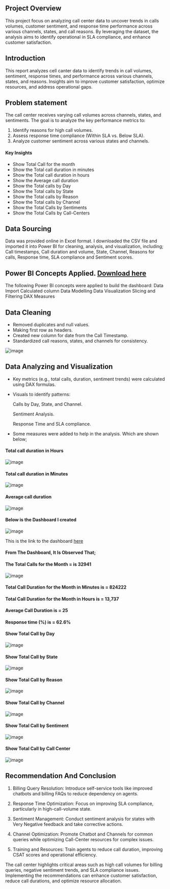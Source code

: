 ## Project Overview

This project focus on analyzing call center data to uncover trends in calls volumes, customer sentiment, and response time performance across various channels, states, and call reasons. By leveraging the dataset, the analysis aims to identify operational in SLA compliance, and enhance customer satisfaction. 

## Introduction

This report analyzes cell canter data to identify trends in call volumes, sentiment, response times, and performance across various channels, states, and reasons. Insights aim to improve customer satisfaction, optimize resources, and address operational gaps.

## Problem statement

The call center receives varying call volumes across channels, states, and sentiments. The goal is to analyze the key performance metrics to:

1.	Identify reasons for high call volumes.
2.	Assess response time compliance (Within SLA vs. Below SLA).
3.	Analyze customer sentiment across various states and channels.
   
#### Key Insights

- Show Total Call for the month
- Show the Total call duration in minutes
- Show the Total call duration in hours
- Show the Average call duration
- Show the Total calls by Day
- Show the Total calls by State
- Show the Total calls by Reason
- Show the Total calls by Channel
- Show the Total Calls by Sentiments
- Show the Total Calls by Call-Centers

## Data Sourcing  
Data was provided online in Excel format. I downloaded the CSV file and imported it into Power BI for cleaning, analysis, and visualization, including; Call timestamps, Call duration and volume, State, Channel, Reasons for calls, Response time, SLA compliance and Sentiment scores.

## Power BI Concepts Applied. [Download here](http://powerbi.com)
The following Power BI concepts were applied to build the dashboard:
Data Import
Calculated column
Data Modelling
Data Visualization
Slicing and Filtering
DAX Measures

## Data Cleaning 
-	Removed duplicates and null values.
-	Making first row as headers.
-	Created new column for date from the Call Timestamp.
-	Standardized call reasons, states, and channels for consistency.

  ![image](https://github.com/user-attachments/assets/ea9b59fc-9125-4091-8d47-e6f74162fbc4)

 ## Data Analyzing and Visualization
 
-	Key metrics (e.g., total calls, duration, sentiment trends) were calculated using DAX formulas. 

-	Visuals to identify patterns:
  
	Calls by Day, State, and Channel.

	Sentiment Analysis.

	Response Time and SLA compliance.

-	 Some measures were added to help in the analysis. Which are shown below;

#### Total call duration in Hours

![image](https://github.com/user-attachments/assets/a2439c11-65cf-4101-ab24-65640ed90f9f)

#### Total call duration in Minutes

![image](https://github.com/user-attachments/assets/0b2c2167-7a8a-4e81-a489-f02bcf539dfe)

#### Average call duration

![image](https://github.com/user-attachments/assets/b593aeee-a9db-4733-80c6-8dd4828c820d)


#### Below is the Dashboard I created

![image](https://github.com/user-attachments/assets/22e86a0b-bb43-4a27-84b0-b4d8a9bddebc)

This is the link to the dashboard [here](https://app.powerbi.com/view?r=eyJrIjoiZTMyNWVmNzEtYmM5Mi00MWQzLWI1NWQtYzIzOWQwMDNiNjk5IiwidCI6IjY4ZDBlMjhiLTg3NTUtNDgzMi1iM2JjLWRhOGQwNjM3YzY5ZCJ9)

#### From The Dashboard, It Is Observed That;

#### The Total Calls for the Month = is 32941

![image](https://github.com/user-attachments/assets/478af64f-29ff-42e0-b9f3-e3fc90ae7332)

#### Total Call Duration for the Month in Minutes is = 824222

#### Total Call Duration for the Month in Hours is = 13,737

#### Average Call Duration is = 25

#### Response time (%) is = 62.6%

#### Show Total Call by Day

![image](https://github.com/user-attachments/assets/6b88c988-1609-468e-babc-cffaae311069)

#### Show Total Call by State

![image](https://github.com/user-attachments/assets/395d7ae9-2b69-476f-8185-e7d7a578d093)

#### Show Total Call by Reason

![image](https://github.com/user-attachments/assets/1e689ac6-0e14-4b69-85ce-1ac854073b31)

#### Show Total Call by Channel

![image](https://github.com/user-attachments/assets/5bcf530b-b5ae-4065-8fc1-270fc3e6e721)

#### Show Total Call by Sentiment

![image](https://github.com/user-attachments/assets/7d6abd94-c158-4931-abb3-826c13242751)

#### Show Total Call  by Call Center

![image](https://github.com/user-attachments/assets/161233b9-8fe4-4969-a9aa-229aaba8530c)

## Recommendation And Conclusion

1.	Billing Query Resolution: Introduce self-service tools like improved chatbots and billing FAQs to reduce dependency on agents.

2.	Response Time Optimization: Focus on improving SLA compliance, particularly in high-call-volume state.
 
3.	Sentiment Management: Conduct sentiment analysis for states with Very Negative feedback and take corrective actions.

4.	Channel Optimization: Promote Chatbot and Channels for common queries while optimizing Call-Center resources for complex issues.

5.	Training and Resources: Train agents to reduce call duration, improving CSAT scores and operational efficiency.
	
The call center highlights critical areas such as high call volumes for billing queries, negative sentiment trends, and SLA compliance issues. Implementing the recommendations can enhance customer satisfaction, reduce call durations, and optimize resource allocation.




